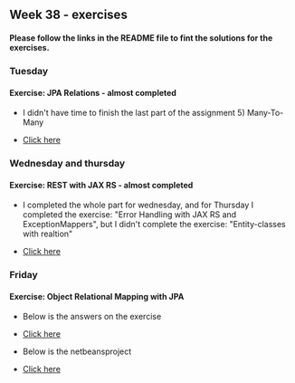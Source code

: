 ## Week 38 - exercises 

#### Please follow the links in the README file to fint the solutions for the exercises.

### Tuesday

#### Exercise: JPA Relations - almost completed

* I didn't have time to finish the last part of the assignment 5) Many-To-Many

* [Click here](https://github.com/amandajuhl95/week38/tree/master/tuesdayExercise/src/main/java)

### Wednesday and thursday

#### Exercise: REST with JAX RS - almost completed

* I completed the whole part for wednesday, and for Thursday I completed the exercise: "Error Handling with JAX RS and ExceptionMappers", but I didn't complete the exercise: "Entity-classes with realtion"

* [Click here](https://github.com/amandajuhl95/week38/tree/master/wednesdayExercise/src)

### Friday

#### Exercise: Object Relational Mapping with JPA

* Below is the answers on the exercise

* [Click here](https://github.com/amandajuhl95/week38/blob/master/fridayExercise.pdf)

* Below is the netbeansproject

* [Click here](https://github.com/amandajuhl95/week38/tree/master/fridayExercise/src/main/java)

